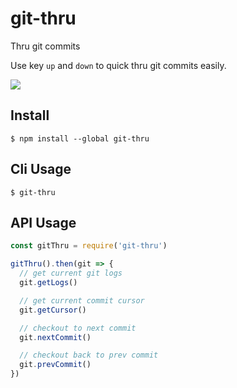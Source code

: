 # git-thru

Thru git commits

Use key `up` and `down` to quick thru git commits easily.

![](https://raw.githubusercontent.com/hellocreep/git-thru/master/git-thru-screensho.jpeg)

## Install

```console
$ npm install --global git-thru
```

## Cli Usage

```console
$ git-thru
```

## API Usage

```js
const gitThru = require('git-thru')

gitThru().then(git => {
  // get current git logs
  git.getLogs()

  // get current commit cursor
  git.getCursor()

  // checkout to next commit
  git.nextCommit()

  // checkout back to prev commit
  git.prevCommit()  
})
```
